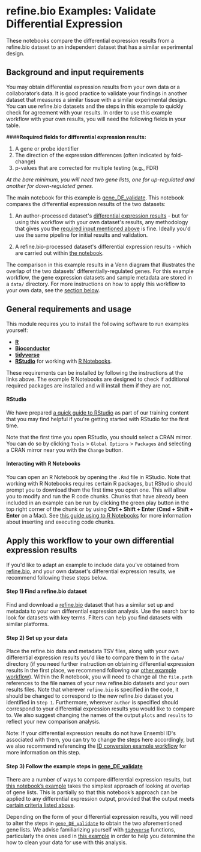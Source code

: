 # refine.bio Examples: Validate Differential Expression

These notebooks compare the differential expression results from a refine.bio dataset to an independent dataset that has a similar experimental design.

## Background and input requirements

You may obtain differential expression results from your own data or a collaborator’s data.
It is good practice to validate your findings in another dataset that measures a similar tissue with a similar experimental design.
You can use refine.bio datasets and the steps in this example to quickly check for agreement with your results.
In order to use this example workflow with your own results, you will need the following fields in your table.

####**Required fields for differential expression results:**
1) A gene or probe identifier
2) The direction of the expression differences (often indicated by fold-change)
3) p-values that are corrected for multiple testing (e.g., FDR)

*At the bare minimum, you will need two gene lists, one for up-regulated and another for down-regulated genes.*

The main notebook for this example is [gene_DE_validate](https://alexslemonade.github.io/refinebio-examples/validate-differential-expression/gene_DE_validate.nb.html).
This notebook compares the differential expression results of the two datasets:  

1) An author-processed dataset's [differential expression results](https://alexslemonade.github.io/refinebio-examples/validate-differential-expression/author_processed_DE.nb.html) - but for using this workflow with your own dataset's results, any methodology that gives you the [required input mentioned above](#required-fields-for-differential-expression-results) is fine.
Ideally you'd use the same pipeline for initial results and validation.   

2) A refine.bio-processed dataset's differential expression results - which are carried out within [the notebook](https://alexslemonade.github.io/refinebio-examples/validate-differential-expression/gene_DE_validate.nb.html).  

The comparison in this example results in a Venn diagram that illustrates the overlap of the two datasets' differentially-regulated genes.
For this example workflow, the gene expression datasets and sample metadata are stored in a `data/` directory.
For more instructions on how to apply this workflow to your own data, see the [section below](#apply-this-workflow-to-your-own-differential-expression-results).

## General requirements and usage

This module requires you to install the following software to run examples yourself:

* [**R**](https://cran.r-project.org/)
* [**Bioconductor**](https://bioconductor.org/install/)
* [**tidyverse**](https://www.tidyverse.org/)
* [**RStudio**](https://www.rstudio.com/products/RStudio/) for working with [R Notebooks](https://bookdown.org/yihui/rmarkdown/notebook.html).

These requirements can be installed by following the instructions at the links above.
The example R Notebooks are designed to check if additional required packages are installed and will install them if they are not.

#### RStudio

We have prepared [a quick guide to RStudio](https://github.com/AlexsLemonade/training-modules/blob/master/intro_to_R_tidyverse/00-rstudio_guide.md) as part of our training content that you may find helpful if you're getting started with RStudio for the first time.

Note that the first time you open RStudio, you should select a CRAN mirror.
You can do so by clicking `Tools` > `Global Options` > `Packages` and selecting a CRAN mirror near you with the `Change` button.

#### Interacting with R Notebooks

You can open an R Notebook by opening the `.Rmd` file in RStudio.
Note that working with R Notebooks requires certain R packages, but RStudio should prompt you to download them the first time you open one.
This will allow you to modify and run the R code chunks.
Chunks that have already been included in an example can be run by clicking the green play button in the top right corner of the chunk or by using **Ctrl + Shift + Enter** (**Cmd + Shift + Enter** on a Mac).
See [this guide using to R Notebooks](https://bookdown.org/yihui/rmarkdown/notebook.html#using-notebooks) for more information about inserting and executing code chunks.

## Apply this workflow to your own differential expression results

If you'd like to adapt an example to include data you've obtained from [refine.bio](https://www.refine.bio/), and your own dataset's differential expression results, we recommend following these steps below.

#### Step 1) Find a refine.bio dataset

Find and download a [refine.bio](https://www.refine.bio/) dataset that has a similar set up and metadata to your own differential expression analysis.
Use the search bar to look for datasets with key terms.
Filters can help you find datasets with similar platforms.

#### Step 2) Set up your data

Place the refine.bio data and metadata TSV files, along with your own differential expression results you'd like to compare them to in the `data/` directory (if you need further instruction on obtaining differential expression results in the first place, we recommend following our [other example workflow](https://alexslemonade.github.io/refinebio-examples/differential-expression/gene_DE.nb.html)).
Within the R notebook, you will need to change all the `file.path` references to the file names of your new refine.bio datasets and your own results files.
Note that wherever `refine.bio` is specified in the code, it should be changed to correspond to the new refine.bio dataset you identified in `Step 1`.
Furthermore, wherever `author` is specified should correspond to your differential expression results you would like to compare to.
We also suggest changing the names of the output `plots` and `results` to reflect your new comparison analysis.

Note: If your differential expression results do not have Ensembl ID's associated with them, you can try to change the steps here accordingly, but we also recommend referencing the [ID conversion example workflow](https://alexslemonade.github.io/refinebio-examples/ensembl-id-convert/ensembl_id_convert.nb.html) for more information on this step.

#### Step 3) Follow the example steps in [gene_DE_validate](https://alexslemonade.github.io/refinebio-examples/validate-differential-expression/gene_DE_validate.nb.html)

There are a number of ways to compare differential expression results, but [this notebook’s example](https://alexslemonade.github.io/refinebio-examples/validate-differential-expression/gene_DE_validate.nb.html) takes the simplest approach of looking at overlap of gene lists.
This is partially so that this notebook’s approach can be applied to any differential expression output, provided that the output meets [certain criteria listed above](#required-fields-for-differential-expression-results).

Depending on the form of your differential expression results, you will need to alter the steps in [`gene_DE_validate`](https://alexslemonade.github.io/refinebio-examples/validate-differential-expression/gene_DE_validate.nb.html) to obtain the two aforementioned gene lists.
We advise familiarizing yourself with [`tidyverse`](https://www.tidyverse.org/) functions, particularly the ones used in [this example](https://alexslemonade.github.io/refinebio-examples/validate-differential-expression/gene_DE_validate.nb.html) in order to help you determine the how to clean your data for use with this analysis.
